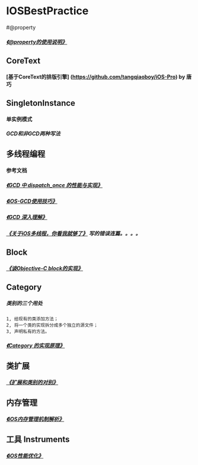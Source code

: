 # IOSBestPractice

#@property
##### [《@property的使用说明》](http://www.devtalking.com/articles/you-should-to-know-property/)

## CoreText
#### [基于CoreText的排版引擎] (https://github.com/tangqiaoboy/iOS-Pro) by 唐巧

## SingletonInstance
#### 单实例模式 
##### GCD和非GCD两种写法


## 多线程编程
#### 参考文档  

##### [《GCD 中 dispatch_once 的性能与实现》](http://blog.jimmyis.in/dispatch_once/)
##### [《iOS-GCD使用技巧》](http://cnbin.github.io/blog/2015/05/26/ios-gcdshi-yong-ji-qiao/)
##### [《GCD 深入理解》](https://github.com/nixzhu/dev-blog/blob/master/2014-04-19-grand-central-dispatch-in-depth-part-1.md)
##### [《关于iOS多线程，你看我就够了》](http://www.cocoachina.com/ios/20150731/12819.html) 写的错误连篇。。。。

## Block
##### [《谈Objective-C block的实现》](http://blog.devtang.com/2013/07/28/a-look-inside-blocks/)

## Category
##### 类别的三个用处
    1, 给现有的类添加方法；
    2, 将一个类的实现拆分成多个独立的源文件；
    3, 声明私有的方法。
##### [《Category 的实现原理》](http://blog.leichunfeng.com/blog/2015/05/18/objective-c-category-implementation-principle/)

## 类扩展
##### [《扩展和类别的对别》](http://www.jianshu.com/p/18d48e7f2aad)

## 内存管理
##### [《iOS内存管理机制解析》](http://www.jianshu.com/p/66b5d43b6ac4)

## 工具 Instruments
##### [《iOS性能优化》](http://www.jianshu.com/p/9e1f0b44935c)
